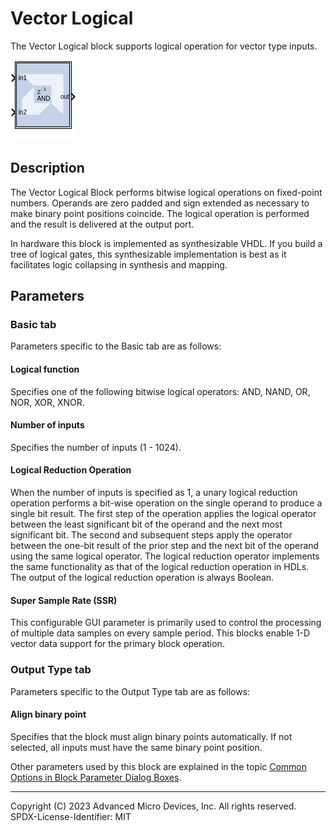 # Vector Logical
The Vector Logical block supports logical operation for vector type
inputs.

![](./Images/block.png)


## Description

The Vector Logical Block performs bitwise logical operations on
fixed-point numbers. Operands are zero padded and sign extended as
necessary to make binary point positions coincide. The logical operation
is performed and the result is delivered at the output port.

In hardware this block is implemented as synthesizable VHDL. If you
build a tree of logical gates, this synthesizable implementation is best
as it facilitates logic collapsing in synthesis and mapping.

## Parameters
### Basic tab  
Parameters specific to the Basic tab are as follows:

#### Logical function  
Specifies one of the following bitwise logical operators: AND, NAND, OR,
NOR, XOR, XNOR.

#### Number of inputs  
Specifies the number of inputs (1 - 1024).

#### Logical Reduction Operation  
When the number of inputs is specified as 1, a unary logical reduction
operation performs a bit-wise operation on the single operand to produce
a single bit result. The first step of the operation applies the logical
operator between the least significant bit of the operand and the next
most significant bit. The second and subsequent steps apply the operator
between the one-bit result of the prior step and the next bit of the
operand using the same logical operator. The logical reduction operator
implements the same functionality as that of the logical reduction
operation in HDLs. The output of the logical reduction operation is
always Boolean.

#### Super Sample Rate (SSR)
This configurable GUI parameter is primarily
used to control the processing of multiple data samples on every sample
period. This blocks enable 1-D vector data support for the primary block
operation.

### Output Type tab  
Parameters specific to the Output Type tab are as follows:

#### Align binary point
Specifies that the block must align binary points
  automatically. If not selected, all inputs must have the same binary
  point position.

Other parameters used by this block are explained in the topic [Common
Options in Block Parameter Dialog
Boxes](../../GEN/common-options/README.md).

--------------
Copyright (C) 2023 Advanced Micro Devices, Inc. All rights reserved.
SPDX-License-Identifier: MIT
